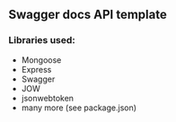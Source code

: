 ## Swagger docs API template 

### Libraries used:
- Mongoose
- Express
- Swagger 
- JOW
- jsonwebtoken
- many more (see package.json)